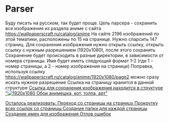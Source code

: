 # Parser
Буду писать на русском, так будет проще.
Цель парсера - сохранить все изображения из раздела аниме с сайта https://wallpaperscraft.ru/catalog/anime
На сайте 2196 изображений по этой тематики, расположены по 15 на странице. Нужно спарсить 147 страниц.
Для сохранения изображения нужно открыть ссылку, открыть ссылку с нужным разрешением (1920х1080), после этого сохранять 
Сохранение будет происходить в разные директории, в зависимости от номера страницы. Имя будет иметь следующий формат 1-2 (где 1 - номер страницы, а 2 - номер изображения на странице)
Поправка, используя ссылку https://wallpaperscraft.ru/catalog/anime/1920x1080/page2 можно сразу искать нужное разрешение
Ссылка на страницу хранится в данной структуре  <a class="wallpapers__link" href="/download/animeshka_kot_tolpa_121498/1920x1080">
Ссылка для сохранения изображения находится в структуре "<img class="wallpaper__image" src="ссылка на изображение" alt="1920x1080 Обои анимешка, кот, толпа, арт">"

Осталось реализовать:
Переход со страницы на страницу
Прокрутку всех ссылок со страницы
Создание папки для каждой страницы
Создание имен для изображения
Отлов ошибок
